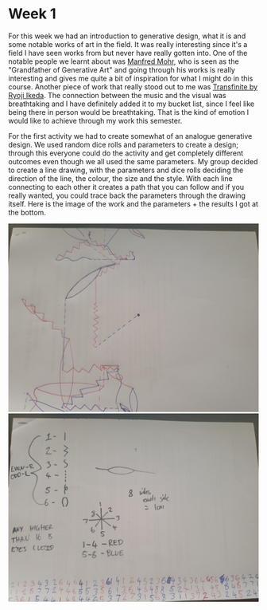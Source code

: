 # Week 1

For this week we had an introduction to generative design, what it is and some notable works of art in the field. It was really interesting since it's a field I have seen works from but never have really gotten into. One of the notable people we learnt about was [Manfred Mohr](http://www.emohr.com/), who is seen as the "Grandfather of Generative Art" and going through his works is really interesting and gives me quite a bit of inspiration for what I might do in this course. Another piece  of work that really stood out to me was [Transfinite by Ryoji Ikeda](https://www.youtube.com/watch?v=XwjlYpJCBgk). The connection between the music and the visual was breathtaking and I have definitely added it to my bucket list, since I feel like being there in person would be breathtaking. That is the kind of emotion I would like to achieve through my work this semester.

For the first activity we had to create somewhat of an analogue generative design. We used random dice rolls and parameters to create a design; through this everyone could do the activity and get completely different outcomes even though we all used the same parameters. My group decided to create a line drawing, with the parameters and dice rolls deciding the direction of the line, the colour, the size and the style. With each line connecting to each other it creates a path that you can follow and if you really wanted, you could trace back the parameters through the drawing itself.
Here is the image of the work and the parameters + the results I got at the bottom.

![Image 1](20200727_153347.jpg)
![Image 2](20200727_153405.jpg)

